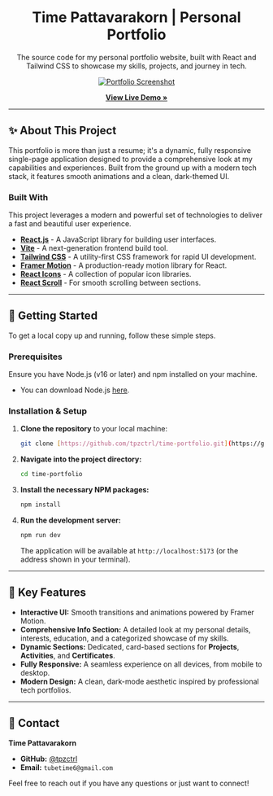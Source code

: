 <div align="center">
  <h1 align="center">
    Time Pattavarakorn | Personal Portfolio
  </h1>
</div>

<p align="center">
  The source code for my personal portfolio website, built with React and Tailwind CSS to showcase my skills, projects, and journey in tech.
</p>

<div align="center">
  <a href="https://tpzctrl.github.io/time-portfolio/" target="_blank">
    <img src="https://i.imgur.com/your-screenshot-url.png" alt="Portfolio Screenshot" />
    <!-- TODO: Replace with a real screenshot of your portfolio! -->
  </a>
</div>

<p align="center">
  <a href="https://tpzctrl.github.io/time-portfolio/" target="_blank"><strong>View Live Demo »</strong></a>
</p>

---

## ✨ About This Project

This portfolio is more than just a resume; it's a dynamic, fully responsive single-page application designed to provide a comprehensive look at my capabilities and experiences. Built from the ground up with a modern tech stack, it features smooth animations and a clean, dark-themed UI.

### Built With

This project leverages a modern and powerful set of technologies to deliver a fast and beautiful user experience.

* **[React.js](https://reactjs.org/)** - A JavaScript library for building user interfaces.
* **[Vite](https://vitejs.dev/)** - A next-generation frontend build tool.
* **[Tailwind CSS](https://tailwindcss.com/)** - A utility-first CSS framework for rapid UI development.
* **[Framer Motion](https://www.framer.com/motion/)** - A production-ready motion library for React.
* **[React Icons](https://react-icons.github.io/react-icons/)** - A collection of popular icon libraries.
* **[React Scroll](https://github.com/fisshy/react-scroll)** - For smooth scrolling between sections.

---

## 🚀 Getting Started

To get a local copy up and running, follow these simple steps.

### Prerequisites

Ensure you have Node.js (v16 or later) and npm installed on your machine.

* You can download Node.js [here](https://nodejs.org/).

### Installation & Setup

1.  **Clone the repository** to your local machine:
    ```sh
    git clone [https://github.com/tpzctrl/time-portfolio.git](https://github.com/tpzctrl/time-portfolio.git)
    ```
2.  **Navigate into the project directory:**
    ```sh
    cd time-portfolio
    ```
3.  **Install the necessary NPM packages:**
    ```sh
    npm install
    ```
4.  **Run the development server:**
    ```sh
    npm run dev
    ```
    The application will be available at `http://localhost:5173` (or the address shown in your terminal).

---

## 🌟 Key Features

* **Interactive UI:** Smooth transitions and animations powered by Framer Motion.
* **Comprehensive Info Section:** A detailed look at my personal details, interests, education, and a categorized showcase of my skills.
* **Dynamic Sections:** Dedicated, card-based sections for **Projects**, **Activities**, and **Certificates**.
* **Fully Responsive:** A seamless experience on all devices, from mobile to desktop.
* **Modern Design:** A clean, dark-mode aesthetic inspired by professional tech portfolios.

---

## 👤 Contact

**Time Pattavarakorn**

* **GitHub:** [@tpzctrl](https://github.com/tpzctrl)
* **Email:** `tubetime6@gmail.com` <!-- TODO: Add your email address -->

Feel free to reach out if you have any questions or just want to connect!
